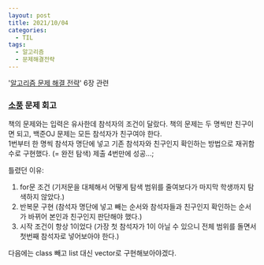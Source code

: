 ```yaml
---
layout: post
title: 2021/10/04
categories:
  - TIL
tags: 
  - 알고리즘
  - 문제해결전략
---
```


'[알고리즘 문제 해결 전략](https://book.algospot.com/)' 6장 관련  

### [소풍](https://www.acmicpc.net/problem/2026) 문제 회고
책의 문제와는 입력은 유사한데 참석자의 조건이 달랐다. 책의 문제는 두 명씩만 친구이면 되고, 백준OJ 문제는 모든 참석자가 친구여야 한다.  
1번부터 한 명씩 참석자 명단에 넣고 기존 참석자와 친구인지 확인하는 방법으로 재귀함수로 구현했다. (= 완전 탐색) 제출 4번만에 성공...;  


틀렸던 이유:  
1. for문 조건 (기저문을 대체해서 어떻게 탐색 범위를 줄여보다가 마지막 학생까지 탐색하지 않았다.)
2. 반복문 구현 (참석자 명단에 넣고 빼는 순서와 참석자들과 친구인지 확인하는 순서가 바뀌어 본인과 친구인지 판단해야 했다.)
3. 시작 조건이 항상 1이었다 (가장 첫 참석자가 1이 아닐 수 있으니 전체 범위를 돌면서 첫번째 참석자로 넣어보아야 한다.)


다음에는 class 빼고 list 대신 vector로 구현해보아야겠다.